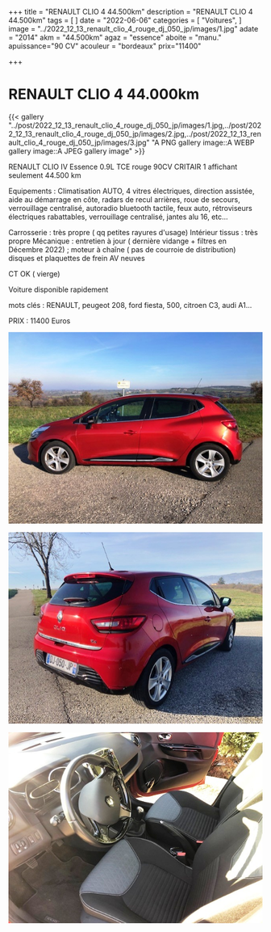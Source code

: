 +++
title = "RENAULT CLIO 4 44.500km"
description = "RENAULT CLIO 4 44.500km"
tags = [
]
date = "2022-06-06"
categories = [
    "Voitures",
]
image = "../2022_12_13_renault_clio_4_rouge_dj_050_jp/images/1.jpg"
adate = "2014"
akm = "44.500km"
agaz = "essence"
aboite = "manu."
apuissance="90 CV"
acouleur = "bordeaux"
prix="11400"

+++

# RENAULT CLIO 4 44.000km

{{< gallery "../post/2022_12_13_renault_clio_4_rouge_dj_050_jp/images/1.jpg,../post/2022_12_13_renault_clio_4_rouge_dj_050_jp/images/2.jpg,../post/2022_12_13_renault_clio_4_rouge_dj_050_jp/images/3.jpg" "A PNG gallery image::A WEBP gallery image::A JPEG gallery image" >}}


RENAULT CLIO IV Essence 0.9L TCE rouge 90CV CRITAIR 1 affichant seulement 44.500 km

Equipements :
Climatisation AUTO, 4 vitres électriques, direction assistée, aide au démarrage en côte, radars de recul arrières, roue de secours, verrouillage centralisé, autoradio bluetooth tactile, feux auto, rétroviseurs électriques rabattables, verrouillage centralisé, jantes alu 16, etc...

Carrosserie : très propre ( qq petites rayures d'usage)
Intérieur tissus : très propre
Mécanique : entretien à jour ( dernière vidange + filtres en Décembre 2022) ; moteur à chaîne ( pas de courroie de distribution)
disques et plaquettes de frein AV neuves

CT OK ( vierge)

Voiture disponible rapidement

mots clés : RENAULT, peugeot 208, ford fiesta, 500, citroen C3, audi A1...

PRIX : 11400 Euros


<!-- more -->


![](images/1.jpg)

![](images/2.jpg)

![](images/3.jpg)

